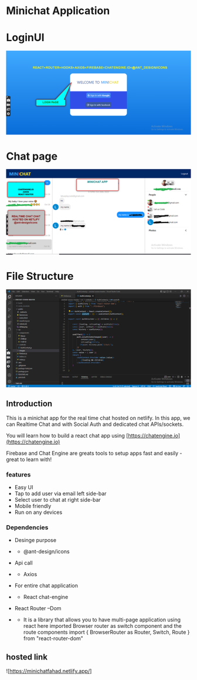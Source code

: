 # Minichat Application
# LoginUI
![LoginUI](./src/images/screenshot03.png)
# Chat page
![Chat page](./src/images/screenshot02.png)
# File Structure
![File Structure](./src/images/screenshot01.png)

## Introduction

This is a minichat app for the real time chat hosted on netlify. In this app, we can  Realtime Chat and  with Social Auth and dedicated chat APIs/sockets.

You will learn how to build a react chat app using [https://chatengine.io](https://chatengine.io)

Firebase and Chat Engine are greats tools to setup apps fast and easily - great to learn with!

### features
- Easy UI
- Tap to add user via email left side-bar
- Select user to chat at right side-bar
- Mobile friendly
- Run on any devices

### Dependencies
- Desinge purpose
- - @ant-design/icons
- Api call 
- - Axios
- For entire chat application
- - React chat-engine

- React Router –Dom
- - It is a library that allows you to have multi-page application using react
here imported Browser router as switch component and the route components
import { BrowserRouter as Router, Switch, Route } from "react-router-dom"

## hosted link
![https://minichatfahad.netlify.app/]


